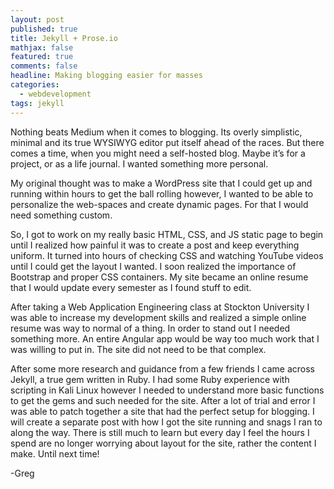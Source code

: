 ```yaml
---
layout: post
published: true
title: Jekyll + Prose.io
mathjax: false
featured: true
comments: false
headline: Making blogging easier for masses
categories: 
  - webdevelopment
tags: jekyll
---
```


Nothing beats Medium when it comes to blogging. Its overly simplistic, minimal and its true WYSIWYG editor put itself ahead of the races. But there comes a time, when you might need a self-hosted blog. Maybe it’s for a project, or as a life journal. I wanted something more personal.




My original thought was to make a WordPress site that I could get up and running within hours to get the ball rolling however, I wanted to be able to personalize the web-spaces and create dynamic pages. For that I would need something custom. 

So, I got to work on my really basic HTML, CSS, and JS static page to begin until I realized how painful it was to create a post and keep everything uniform. It turned into hours of checking CSS and watching YouTube videos until I could get the layout I wanted. I soon realized the importance of Bootstrap and proper CSS containers. My site became an online resume that I would update every semester as I found stuff to edit. 

After taking a Web Application Engineering class at Stockton University I was able to increase my development skills and realized a simple online resume was way to normal of a thing. In order to stand out I needed something more. An entire Angular app would be way too much work that I was willing to put in. The site did not need to be that complex. 

After some more research and guidance from a few friends I came across Jekyll, a true gem written in Ruby. I had some Ruby experience with scripting in Kali Linux however I needed to understand more basic functions to get the gems and such needed for the site. After a lot of trial and error I was able to patch together a site that had the perfect setup for blogging. I will create a separate post with how I got the site running and snags I ran to along the way. There is still much to learn but every day I feel the hours I spend are no longer worrying about layout for the site, rather the content I make. Until next time!

-Greg 




